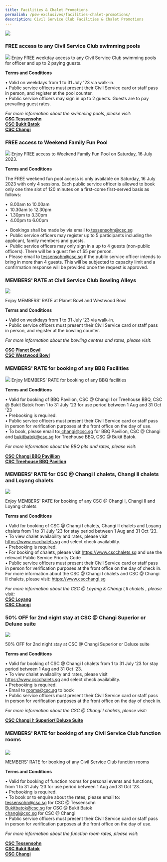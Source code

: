 ```yaml
---
title: Facilities & Chalet Promotions
permalink: /psw-exclusives/facilities-chalet-promotions/
description: Civil Service Club Facilities & Chalet Promotions
---
```

![](/images/PSW2023%20Exclusive_image/psw_clubhhouse_promo.png)



### FREE access to any Civil Service Club swimming pools 

![](/images/PSW2023%20Exclusive_image/civil%20service%20club%20swimming%20pools.png)
Enjoy FREE weekday access to any Civil Service Club swimming pools for officer and up to 2 paying guests. 

   

**Terms and Conditions**

• Valid on weekdays from 1 to 31 July '23 via walk-in.  
• Public service officers must present their Civil Service card or staff pass in person, and register at the pool counter.  
• Public service officers may sign in up to 2 guests. Guests are to pay prevailing guest rates.  

*For more information about the swimming pools, please visit:* <br> 
**[CSC Tessensohn](https://www.csctessensohn.sg)** <br>
**[CSC Bukit Batok](https://www.cscbukuitbatok.sg)** <br>
**[CSC Changi](https://www.cscchangi.sg/)**<br>

### FREE access to Weekend Family Fun Pool
   
![](/images/PSW2023%20Exclusive_image/civil%20service%20club%20weekend%20fun%20pool.png)
Enjoy FREE access to Weekend Family Fun Pool on Saturday, 16 July 2023. 

**Terms and Conditions**

The FREE weekend fun pool access is only available on Saturday, 16 July 2023 with only 4 sessions. Each public service officer is allowed to book only one time slot of 120 minutes on a first-come first-served basis as follows:  

•&nbsp; 8.00am to 10.00am  
•&nbsp; 10.30am to 12.30pm  
•&nbsp; 1.30pm to 3.30pm  
•&nbsp; 4.00pm to 6.00pm  



•&nbsp; Bookings shall be made by via email to<a href="mailto: tessensohn@csc.sg"> tessensohn@csc.sg</a><br>
•&nbsp; Public service officers may register up to 5 participants including the applicant, family members and guests.  
•&nbsp; Public service officers may only sign in a up to 4 guests (non-public officers). There will be a guest fee of $5 per person.  
• Please email to <a href="mailto: tessensohn@csc.sg"> tessensohn@csc.sg</a> if the public service officer intends to bring in more than 4 guests. This will be subjected to capacity limit and a confirmation response will be provided once the request is approved.

### MEMBERS' RATE at Civil Service Club Bowling Alleys
![](/images/PSW2023%20Exclusive_image/civil%20service%20club%20bowling%20alleys.png)

Enjoy MEMBERS' RATE at Planet Bowl and Westwood Bowl

**Terms and Conditions**

• Valid on weekdays from 1 to 31 July ‘23 via walk-in.  
• Public service officers must present their Civil Service card or staff pass in person, and register at the bowling counter.  

*For more information about the bowling centres and rates, please visit:* <br> 

**[CSC Planet Bowl](https://www.csc.sg/planetbowl)** <br>
**[CSC Westwood Bowl](https://www.csc.sg/westwoodbowl)** <br>



### MEMBERS' RATE for booking of any BBQ Facilities


![](/images/PSW2023%20Exclusive_image/civil%20service%20club%20bbq%20pits.png) Enjoy MEMBERS' RATE for booking of any BBQ facilities

**Terms and Conditions**
  
• Valid for booking of BBQ Pavilion, CSC @ Changi l or Treehouse BBQ, CSC @ Bukit Batok from 1 to 31 July '23 for use period between 1 Aug and 31 Oct '23  
• Prebooking is required.  
• Public service officers must present their Civil Service card or staff pass in person for verification purposes at the front office on the day of use.  
• To book, please email to:<a href="mailto: changi@csc.sg"> changi@csc.sg</a> for BBQ Pavilion, CSC @ Changi and <a href="mailto: changi@csc.sg"> bukitbatok@csc.sg</a> for Treehouse BBQ, CSC @ Bukit Batok.

*For more information about the BBQ pits and rates, please visit:* <br>

**[CSC Changi BBQ Pavillion](https://www.cscchangi.sg/Fun_BBQ.aspx)** <br>
**[CSC Treehouse BBQ Pavilion](https://www.cscbukitbatok.sg/CSC-Bukit-Batok-Club-House-Treehouse-BBQ-pavilions-Family-Recreation)** <br>

### MEMBERS' RATE for CSC @ Changi l chalets, Changi II chalets and Loyang chalets

![](/images/PSW2023%20Exclusive_image/civil%20service%20club%20chalets.png)

Enjoy MEMBERS' RATE for booking of any CSC @ Changi I, Changi II and Loyang chalets

**Terms and Conditions**
   
• Valid for booking of CSC @ Changi l chalets, Changi II chalets and Loyang chalets from 1 to 31 July '23 for stay period between 1 Aug and 31 Oct '23.  
• To view chalet availability and rates, please visit https://www.cscchalets.sg and select check availability.  
• Prebooking is required.  
• For booking of chalets, please visit https://www.cscchalets.sg and use the relevant Public Service Priority Code  
• Public service officers must present their Civil Service card or staff pass in person for verification purposes at the front office on the day of check in.  
For more information about the CSC @ Changi l chalets and CSC @ Changi II chalets, please visit: https://www.cscchangi.sg  

*For more information about the CSC @ Loyang &amp; Changi I,II chalets , please visit:*<br>
**[CSC Loyang](https://www.cscloyang.sg)** <br>
**[CSC Changi](https://www.cscchangi.sg/)**<br>

### 50% OFF for 2nd night stay at CSC @ Changi Superior or Deluxe suite

![](/images/PSW2023%20Exclusive_image/civil%20service%20club%20superior%20deluxe.png)  

50% OFF for 2nd night stay at CSC @ Changi Superior or Deluxe suite

**Terms and Conditions**
  
• Valid for booking of CSC @ Changi l chalets from 1 to 31 July ‘23 for stay period between 1 Aug and 31 Oct ‘23.  
• To view chalet availability and rates, please visit https://www.cscchalets.sg and select check availability.  
• Prebooking is required.  
• Email to <a href="mailto: rooms@csc.sg"> rooms@csc.sg</a> to book  
• Public service officers must present their Civil Service card or staff pass in person for verification purposes at the front office on the day of check in.  

*For more information about the CSC @ Changi l chalets, please visit:* <br>

**[CSC Changi I: Superior/ Deluxe Suite](https://www.cscchangi.sg/Stay_SingleSuite.aspx)**


### MEMBERS' RATE for booking of any Civil Service Club function rooms
### 
   
![](/images/PSW2023%20Exclusive_image/civil%20service%20club%20function%20rooms.png)

MEMBERS' RATE for booking of any Civil Service Club function rooms

**Terms and Conditions**

• Valid for booking of function rooms for personal events and functions, from 1 to 31 July ‘23 for use period between 1 Aug and 31 Oct ‘23.  
• Prebooking is required.  
• To book or to enquire about the rates, please email to:  
<a href="mailto: tessensohn@csc.sg"> tessensohn@csc.sg</a> for CSC @ Tessensohn  
<a href="mailto: Bukitbatok@csc.sg"> Bukitbatok@csc.sg</a> for CSC @ Bukit Batok  
<a href="mailto: changi@csc.sg"> changi@csc.sg</a> for CSC @ Changi  
• Public service officers must present their Civil Service card or staff pass in person for verification purposes at the front office on the day of use.  

*For more information about the function room rates, please visit:*<br>
 
**[CSC Tessensohn](https://www.csctessensohn.sg)** <br>
**[CSC Bukit Batok](https://www.cscbukuitbatok.sg)** <br>
**[CSC Changi](https://www.cscchangi.sg/)**<br>